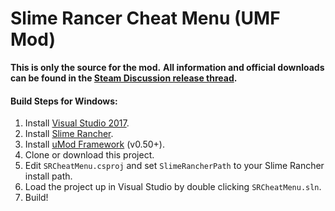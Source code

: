 # Slime Rancer Cheat Menu (UMF Mod)

**This is only the source for the mod.**
**All information and official downloads can be found in the [Steam Discussion release thread](https://steamcommunity.com/app/433340/discussions/0/3397295779079958505/).**

#### Build Steps for Windows:
1. Install [Visual Studio 2017](https://visualstudio.microsoft.com/downloads/).
2. Install [Slime Rancher](https://store.steampowered.com/app/433340/).
3. Install [uMod Framework](https://umodframework.com/download.html) (v0.50+).
4. Clone or download this project.
5. Edit `SRCheatMenu.csproj` and set `SlimeRancherPath` to your Slime Rancher install path.
6. Load the project up in Visual Studio by double clicking `SRCheatMenu.sln`.
7. Build!
